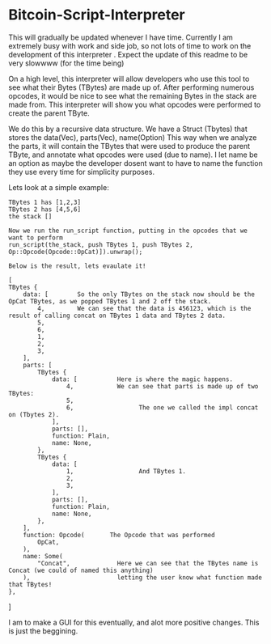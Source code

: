 # Bitcoin-Script-Interpreter
This will gradually be updated whenever I have time. 
Currently I am extremely busy with work and side job, so not lots of time to work on the development of this interpreter .
Expect the update of this readme to be very slowwww (for the time being)

On a high level, this interpreter will allow developers who use this tool to see what their Bytes (TBytes) are made up of. 
After performing numerous opcodes, it would be nice to see what the remaining Bytes in the stack are made from. 
This interpreter will show you what opcodes were performed to create the parent TByte.

We do this by a recursive data structure.
We have a Struct (Tbytes) that stores the data(Vec<u8>), parts(Vec<TBytes>), name(Option<String>)
This way when we analyze the parts, it will contain the TBytes that were used to produce the parent TByte, and annotate what opcodes were used (due to name).
I let name be an option as maybe the developer dosent want to have to name the function they use every time for simplicity purposes. 

Lets look at a simple example:

    TBytes 1 has [1,2,3]
    TBytes 2 has [4,5,6]
    the stack []
    
    Now we run the run_script function, putting in the opcodes that we want to perform
    run_script(the_stack, push TBytes 1, push TBytes 2, Op::Opcode(Opcode::OpCat)]).unwrap();
    
    Below is the result, lets evaulate it!
    
    [
    TBytes {
        data: [        So the only TBytes on the stack now should be the OpCat TBytes, as we popped TBytes 1 and 2 off the stack.
            4,         We can see that the data is 456123, which is the result of calling concat on TBytes 1 data and TBytes 2 data.
            5,                    
            6,
            1,
            2,
            3,
        ],
        parts: [
            TBytes {
                data: [           Here is where the magic happens. 
                    4,            We can see that parts is made up of two TBytes:
                    5,              
                    6,                  The one we called the impl concat on (Tbytes 2).
                ],
                parts: [],      
                function: Plain,
                name: None,     
            },
            TBytes {
                data: [
                    1,                  And TBytes 1.
                    2,
                    3,
                ],
                parts: [],
                function: Plain,
                name: None,
            },
        ],
        function: Opcode(       The Opcode that was performed
            OpCat,
        ),
        name: Some(
            "Concat",             Here we can see that the TBytes name is Concat (we could of named this anything)
        ),                        letting the user know what function made that TBytes!
    },
]
    


I am to make a GUI for this eventually, and alot more positive changes. 
This is just the beggining.


